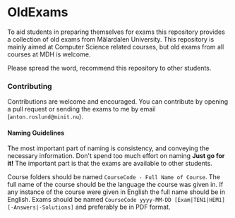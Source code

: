 # OldExams
To aid students in preparing themselves for exams this repository provides a collection of old exams from Mälardalen University. This repository is mainly aimed at Computer Science related courses, but old exams from all courses at MDH is welcome.

Please spread the word, recommend this repository to other students.

### Contributing
Contributions are welcome and encouraged. You can contribute by opening a pull request or sending the exams to me by email (`anton.roslund@minit.nu`).

#### Naming Guidelines
The most important part of naming is consistency, and conveying the necessary information. Don't spend too much effort on naming **Just go for it!** The important part is that the exams are available to other students.

Course folders should be named `CourseCode - Full Name of Course`. The full name of the course should be the language the course was given in. If any instance of the course were given in English the full name should be in English.
Exams should be named `CourseCode yyyy-MM-DD [Exam|TEN1|HEM1][-Answers|-Solutions]` and preferably be in PDF format.
